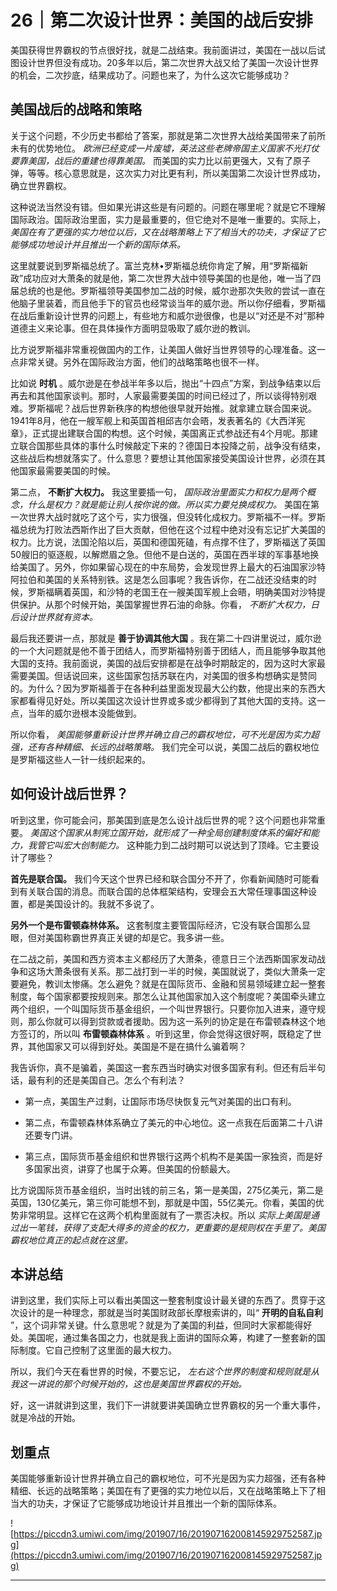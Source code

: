 # 26｜第二次设计世界：美国的战后安排 

美国获得世界霸权的节点很好找，就是二战结束。我前面讲过，美国在一战以后试图设计世界但没有成功。20多年以后，第二次世界大战又给了美国一次设计世界的机会，二次抄底，结果成功了。问题也来了，为什么这次它能够成功？

## 美国战后的战略和策略

关于这个问题，不少历史书都给了答案，那就是第二次世界大战给美国带来了前所未有的优势地位。 *欧洲已经变成一片废墟，英法这些老牌帝国主义国家不光打仗要靠美国，战后的重建也得靠美国。* 而美国的实力比以前更强大，又有了原子弹，等等。核心意思就是，这次实力对比更有利，所以美国第二次设计世界成功，确立世界霸权。

这种说法当然没有错。但如果光讲这些是有问题的。问题在哪里呢？就是它不理解国际政治。国际政治里面，实力是最重要的，但它绝对不是唯一重要的。实际上， *美国在有了更强的实力地位以后，又在战略策略上下了相当大的功夫，才保证了它能够成功地设计并且推出一个新的国际体系。*

这里就要说到罗斯福总统了。富兰克林•罗斯福总统你肯定了解，用“罗斯福新政”成功应对大萧条的就是他，第二次世界大战中领导美国的也是他，唯一当了四届总统的也是他。罗斯福领导美国参加二战的时候，威尔逊那次失败的尝试一直在他脑子里装着，而且他手下的官员也经常谈当年的威尔逊。所以你仔细看，罗斯福在战后重新设计世界的问题上，有些地方和威尔逊很像，也是以“对还是不对”那种道德主义来论事。但在具体操作方面明显吸取了威尔逊的教训。

比方说罗斯福非常重视做国内的工作，让美国人做好当世界领导的心理准备。这一点非常关键。另外在国际政治方面，他们的战略策略也很不一样。

比如说 **时机** 。威尔逊是在参战半年多以后，抛出“十四点”方案，到战争结束以后再去和其他国家谈判。那时，人家最需要美国的时间已经过了，所以谈得特别艰难。罗斯福呢？战后世界新秩序的构想他很早就开始推。就拿建立联合国来说。1941年8月，他在一艘军舰上和英国首相邱吉尔会晤，发表著名的《大西洋宪章》，正式提出建联合国的构想。这个时候，美国离正式参战还有4个月呢。那建立联合国那些具体的事什么时候敲定下来的？德国日本投降之前，战争没有结束，这些战后构想就落实了。什么意思？要想让其他国家接受美国设计世界，必须在其他国家最需要美国的时候。

第二点， **不断扩大权力。** 我这里要插一句， *国际政治里面实力和权力是两个概念，什么是权力？就是能让别人按你说的做。所以实力要兑换成权力。* 美国在第一次世界大战时就吃了这个亏，实力很强，但没转化成权力。罗斯福不一样。罗斯福总统为打败法西斯作出了巨大贡献，但他在这个过程中绝对没有忘记扩大美国的权力。比方说，法国沦陷以后，英国和德国死磕，有点撑不住了，罗斯福送了英国50艘旧的驱逐舰，以解燃眉之急。但他不是白送的，英国在西半球的军事基地换给美国了。另外，你如果留心现在的中东局势，会发现世界上最大的石油国家沙特阿拉伯和美国的关系特别铁。这是怎么回事呢？我告诉你，在二战还没结束的时候，罗斯福瞒着英国，和沙特的老国王在一艘美国军舰上会晤，明确美国对沙特提供保护。从那个时候开始，美国掌握世界石油的命脉。你看， *不断扩大权力，日后设计世界就有资本。*

最后我还要讲一点，那就是 **善于协调其他大国** 。我在第二十四讲里说过，威尔逊的一个大问题就是他不善于团结人，而罗斯福特别善于团结人，而且能够争取其他大国的支持。我前面说，美国的战后安排都是在战争时期敲定的，因为这时大家最需要美国。但话说回来，这些国家包括苏联在内，对美国的很多构想确实是赞同的。为什么？因为罗斯福善于在各种利益里面发现最大公约数，他提出来的东西大家都看得见好处。所以美国这次设计世界或多或少都得到了其他大国的支持。这一点，当年的威尔逊根本没能做到。

所以你看， *美国能够重新设计世界并确立自己的霸权地位，可不光是因为实力超强，还有各种精细、长远的战略策略。* 我们完全可以说，美国二战后的霸权地位是罗斯福这些人一针一线织起来的。

## 如何设计战后世界？

听到这里，你可能会问，那美国到底是怎么设计战后世界的呢？这个问题也非常重要。 *美国这个国家从制宪立国开始，就形成了一种全局创建制度体系的偏好和能力，我管它叫宏大创制能力。* 这种能力到二战时期可以说达到了顶峰。它主要设计了哪些？

 **首先是联合国。** 我们今天这个世界已经和联合国分不开了，你看新闻随时可能看到有关联合国的消息。而联合国的总体框架结构，安理会五大常任理事国这种设置，都是美国设计的。我就不多说了。

 **另外一个是布雷顿森林体系。** 这套制度主要管国际经济，它没有联合国那么显眼，但对美国称霸世界真正关键的却是它。我多讲一些。

在二战之前，美国和西方资本主义都经历了大萧条，德意日三个法西斯国家发动战争和这场大萧条很有关系。那二战打到一半的时候，美国就说了，类似大萧条一定要避免，教训太惨痛。怎么避免？就是在国际货币、金融和贸易领域建立起一整套制度，每个国家都要按规则来。那怎么让其他国家加入这个制度呢？美国牵头建立两个组织，一个叫国际货币基金组织，一个叫世界银行。只要你加入进来，遵守规则，那么你就可以得到贷款或者援助。因为这一系列的协定是在布雷顿森林这个地方签订的，所以叫 **布雷顿森林体系** 。听到这里，你会觉得这很好啊，既稳定了世界，其他国家又可以得到好处。美国是不是在搞什么骗着啊？

我告诉你，真不是骗着，美国这一套东西当时确实对很多国家有利。但还有后半句话，最有利的还是美国自己。怎么个有利法？

* 第一点，美国生产过剩，让国际市场尽快恢复元气对美国的出口有利。

* 第二点，布雷顿森林体系确立了美元的中心地位。这一点我在后面第二十八讲还要专门讲。

* 第三点，国际货币基金组织和世界银行这两个机构不是美国一家独资，而是好多国家出资，讲穿了也属于众筹。但美国的份额最大。

比方说国际货币基金组织，当时出钱的前三名，第一是美国，275亿美元，第二是英国，130亿美元，第三你可能想不到，那就是中国，55亿美元。你看，美国的优势非常明显。这样它在这两个机构里面就有了一票否决权。所以 *实际上美国是通过出一笔钱，获得了支配大得多的资金的权力，更重要的是规则权在手里了。美国霸权地位真正的起点就在这里。*

## 本讲总结

讲到这里，我们实际上可以看出美国这一整套制度设计最关键的东西了。贯穿于这次设计的是一种理念，那就是当时美国财政部长摩根索讲的，叫“ **开明的自私自利** ”，这个词非常关键。什么意思呢？就是为了美国的利益，但同时大家都能得好处。美国呢，通过集各国之力，也就是我上面讲的国际众筹，构建了一整套新的国际制度。它自己控制了这里面的最大权力。

所以，我们今天在看世界的时候，不要忘记， *左右这个世界的制度和规则就是从我这一讲说的那个时候开始的，这也是美国世界霸权的开始。*

好，这一讲就讲到这里，我们下一讲就要讲美国确立世界霸权的另一个重大事件，就是冷战的开始。

## 划重点

美国能够重新设计世界并确立自己的霸权地位，可不光是因为实力超强，还有各种精细、长远的战略策略；美国在有了更强的实力地位以后，又在战略策略上下了相当大的功夫，才保证了它能够成功地设计并且推出一个新的国际体系。

![https://piccdn3.umiwi.com/img/201907/16/201907162008145929752587.jpg](https://piccdn3.umiwi.com/img/201907/16/201907162008145929752587.jpg)

---
